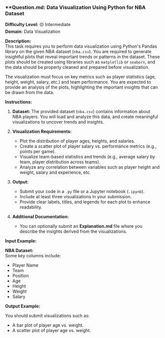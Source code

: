 ### \*\*Question.md: Data Visualization Using Python for NBA Dataset

**Difficulty Level:** 🟡 Intermediate  
**Domain:** Data Visualization

**Description:**  
This task requires you to perform data visualization using Python's Pandas library on the given NBA dataset (`nba.csv`). You are required to generate insightful plots that reveal important trends or patterns in the dataset. These plots should be created using libraries such as `matplotlib` or `seaborn`, and the data should be properly cleaned and prepared before visualization.

The visualization must focus on key metrics such as player statistics (age, height, weight, salary, etc.) and team performance. You are expected to provide an analysis of the plots, highlighting the important insights that can be drawn from the data.

**Instructions:**

1. **Dataset:** The provided dataset (`nba.csv`) contains information about NBA players. You will load and analyze this data, and create meaningful visualizations to uncover trends and insights.
2. **Visualization Requirements:**

   - Plot the distribution of player ages, heights, and salaries.
   - Create a scatter plot of player salary vs. performance metrics (e.g., points per game).
   - Visualize team-based statistics and trends (e.g., average salary by team, player distribution across teams).
   - Analyze any correlation between variables such as player height and weight, salary and experience, etc.

3. **Output:**

   - Submit your code in a `.py` file or a Jupyter notebook (`.ipynb`).
   - Include at least three visualizations in your submission.
   - Provide clear labels, titles, and legends for each plot to enhance readability.

4. **Additional Documentation:**
   - You can optionally submit an **Explanation.md** file where you describe the insights derived from the visualizations.

**Input Example:**

**NBA Dataset:**  
Some key columns include:

- Player Name
- Team
- Position
- Age
- Height
- Weight
- Salary

**Output Example:**

You should submit visualizations such as:

- A bar plot of player age vs. weight.
- A scatter plot of player age vs. weight.
